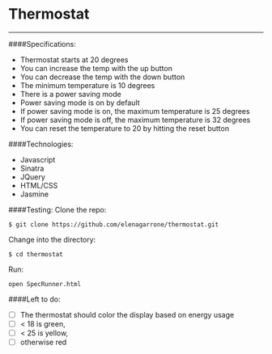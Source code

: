 Thermostat
==========
----
####Specifications:

- Thermostat starts at 20 degrees
- You can increase the temp with the up button
- You can decrease the temp with the down button
- The minimum temperature is 10 degrees
- There is a power saving mode
- Power saving mode is on by default
- If power saving mode is on, the maximum temperature is 25 degrees
- If power saving mode is off, the maximum temperature is 32 degrees
- You can reset the temperature to 20 by hitting the reset button

####Technologies:
- Javascript
- Sinatra
- JQuery
- HTML/CSS
- Jasmine

####Testing:
Clone the repo:
```shell
$ git clone https://github.com/elenagarrone/thermostat.git
```
Change into the directory:
```shell
$ cd thermostat
```
Run:
```shell
open SpecRunner.html
```
####Left to do:
- [ ] The thermostat should color the display based on energy usage
- [ ] < 18 is green,
- [ ] < 25 is yellow,
- [ ] otherwise red